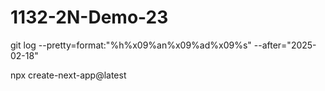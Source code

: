 # 1132-2N-Demo-23

git log --pretty=format:"%h%x09%an%x09%ad%x09%s" --after="2025-02-18"


npx create-next-app@latest